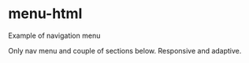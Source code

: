 # menu-html
Example of navigation menu 

Only nav menu and couple of sections below.
Responsive and adaptive.
